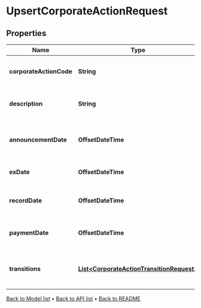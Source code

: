

# UpsertCorporateActionRequest


## Properties

| Name | Type | Description | Notes |
|------------ | ------------- | ------------- | -------------|
|**corporateActionCode** | **String** | The unique identifier of this corporate action |  |
|**description** | **String** | The description of the corporate action. |  [optional] |
|**announcementDate** | **OffsetDateTime** | The announcement date of the corporate action |  |
|**exDate** | **OffsetDateTime** | The ex date of the corporate action |  |
|**recordDate** | **OffsetDateTime** | The record date of the corporate action |  |
|**paymentDate** | **OffsetDateTime** | The payment date of the corporate action |  |
|**transitions** | [**List&lt;CorporateActionTransitionRequest&gt;**](CorporateActionTransitionRequest.md) | The transitions that result from this corporate action |  |



[Back to Model list](../README.md#documentation-for-models) &#8226; [Back to API list](../README.md#documentation-for-api-endpoints) &#8226; [Back to README](../README.md)


